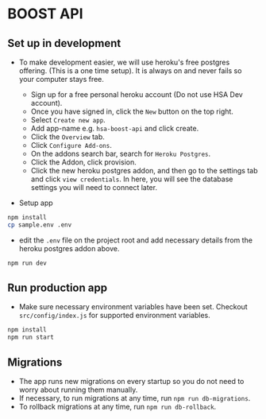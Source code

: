 # BOOST API

## Set up in development

- To make development easier, we will use heroku's free postgres offering. (This is a one time setup). It is always on and never fails so your computer stays free.

  - Sign up for a free personal heroku account (Do not use HSA Dev account).
  - Once you have signed in, click the `New` button on the top right.
  - Select `Create new app`.
  - Add app-name e.g. `hsa-boost-api` and click create.
  - Click the `Overview` tab.
  - Click `Configure Add-ons`.
  - On the addons search bar, search for `Heroku Postgres`.
  - Click the Addon, click provision.
  - Click the new heroku postgres addon, and then go to the settings tab and click `view credentials`. In here, you will see the database settings you will need to connect later.

- Setup app

```bash
npm install
cp sample.env .env
```

- edit the `.env` file on the project root and add necessary details from the heroku postgres addon above.

```bash
npm run dev
```

## Run production app

- Make sure necessary environment variables have been set. Checkout `src/config/index.js` for supported environment variables.

```bash
npm install
npm run start
```

## Migrations

- The app runs new migrations on every startup so you do not need to worry about running them manually.
- If necessary, to run migrations at any time, run `npm run db-migrations`.
- To rollback migrations at any time, run `npm run db-rollback`.
